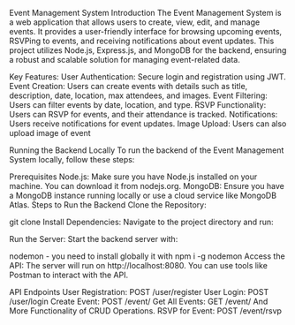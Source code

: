 Event Management System
Introduction
The Event Management System is a web application that allows users to create, view, edit, and manage events. It provides a user-friendly interface for browsing upcoming events, RSVPing to events, and receiving notifications about event updates. This project utilizes Node.js, Express.js, and MongoDB for the backend, ensuring a robust and scalable solution for managing event-related data.

Key Features:
User Authentication: Secure login and registration using JWT.
Event Creation: Users can create events with details such as title, description, date, location, max attendees, and images.
Event Filtering: Users can filter events by date, location, and type.
RSVP Functionality: Users can RSVP for events, and their attendance is tracked.
Notifications: Users receive notifications for event updates.
Image Upload: Users can also upload image of event

Running the Backend Locally
To run the backend of the Event Management System locally, follow these steps:

Prerequisites
Node.js: Make sure you have Node.js installed on your machine. You can download it from nodejs.org.
MongoDB: Ensure you have a MongoDB instance running locally or use a cloud service like MongoDB Atlas.
Steps to Run the Backend
Clone the Repository:

git clone
Install Dependencies: Navigate to the project directory and run:

Run the Server: Start the backend server with:

nodemon - you need to install globally it with npm i -g nodemon
Access the API: The server will run on http://localhost:8080. You can use tools like Postman to interact with the API.

API Endpoints
User Registration: POST /user/register
User Login: POST /user/login
Create Event: POST /event/
Get All Events: GET /event/
And More Functionality of CRUD Operations.
RSVP for Event: POST /event/rsvp
